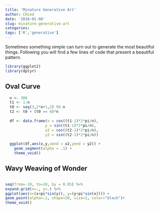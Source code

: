 ```yaml
---
title: 'Minature Generative Art'
author: CRied
date: '2018-01-08'
slug: minature-generative-art
categories:
tags: ['R','generative']
---
```



Sometimes something simple can turn out to generate the most beautiful things. Following you will find a few lines of code that present a beautiful pattern. 
```r
library(ggplot2)
library(dplyr)
```


## Oval Curve
```r
  n <- 300
  t1 <- 1:n
  t0 <- seq(3,2*n+1,2) %% n
  t2 <- t0 + (t0 == 0)*n
  
  df <- data.frame(x = cos((t1-1)*2*pi/n), 
                  y = sin((t1-1)*2*pi/n),
                  x2 = cos((t2-1)*2*pi/n),
                  y2 = sin((t2-1)*2*pi/n))
  
  ggplot(df,aes(x,y,xend = x2,yend = y2)) +
    geom_segment(alpha = .1) +
    theme_void()
```



## Wavy Weaving of Wonder
```r

seq(from=-10, to=10, by = 0.05) %>%
expand.grid(x=., y=.) %>%
ggplot(aes(x=(x+pi*sin(y)), y=(y+pi*sin(x)))) +
geom_point(alpha=.1, shape=20, size=1, color="black")+
theme_void()
```

